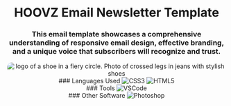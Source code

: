 <h1 align="center">HOOVZ Email Newsletter Template</h1>
<h3 align="center">This email template showcases a comprehensive understanding of responsive email design, effective branding, and a unique voice that subscribers will recognize and trust.</h3>

<div align="center">
  <img src="https://i.ibb.co/sHVNY25/Screenshot-2024-02-02-at-1-06-16-PM.png" alt="logo of a shoe in a fiery circle. Photo of crossed legs in jeans with stylish shoes" border="0" style="border-radius: 10px;">
</div>

<div align="center">
### Languages Used
  <img alt="CSS3" src="https://img.shields.io/badge/css3%20-%231572B6.svg?&style=for-the-badge&logo=css3&logoColor=white"/>
  <img alt="HTML5" src="https://img.shields.io/badge/html5%20-%23E34F26.svg?&style=for-the-badge&logo=html5&logoColor=white"/>
</div>

<div align="center">
### Tools
  <img alt="VSCode" src="https://img.shields.io/badge/VS_Code-007ACC?style=for-the-badge&logo=visual%20studio%20code&logoColor=white"/>
</div>

<div align="center">  
### Other Software
  <img alt="Photoshop" src="https://img.shields.io/badge/adobe%20photoshop-%2331A8FF.svg?style=for-the-badge&logo=adobe%20photoshop&logoColor=white"/>
</div>
 
